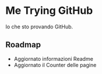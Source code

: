 # Me Trying GitHub
Io che sto provando GitHub.

##	Roadmap
* Aggiornato informazioni Readme
* Aggiornato il Counter delle pagine
